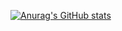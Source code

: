 [![Anurag's GitHub stats](https://github-readme-stats.vercel.app/api?username=bxdr0761)](https://github.com/anuraghazra/github-readme-stats)
